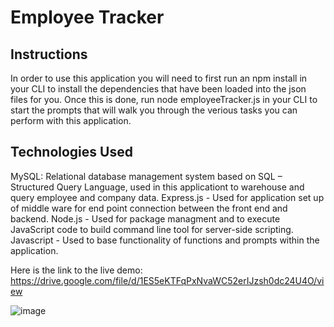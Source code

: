 # Employee Tracker

## Instructions
In order to use this application you will need to first run an npm install in your CLI to install the dependencies that have been loaded into the json files for you. Once this is done, run node employeeTracker.js in your CLI to start the prompts that will walk you through the verious tasks you can perform with this application.

## Technologies Used
MySQL: Relational database management system based on SQL – Structured Query Language, used in this applicationt to warehouse and query employee and company data.
Express.js - Used for application set up of middle ware for end point connection between the front end and backend.
Node.js - Used for package managment and to execute JavaScript code to build command line tool for server-side scripting.
Javascript - Used to base functionality of functions and prompts within the application.

Here is the link to the live demo:
https://drive.google.com/file/d/1ES5eKTFqPxNvaWC52erIJzsh0dc24U4O/view

![image](https://user-images.githubusercontent.com/74886597/111051873-4702ff80-8424-11eb-8828-57357baac89c.png)


